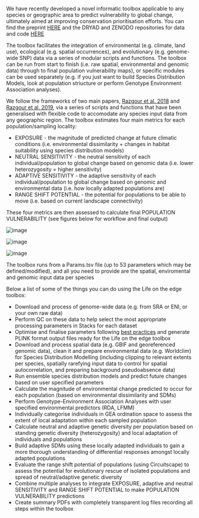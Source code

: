 We have recently developed a novel informatic toolbox applicable to any species or geographic area to predict vulnerability to global change, ultimately aimed at improving conservation prioritisation efforts. You can find the preprint [HERE](https://www.biorxiv.org/content/10.1101/2023.06.23.543988v1) and the DRYAD and ZENODO repositories for data and code [HERE](https://doi.org/10.5061/dryad.2rbnzs7t4)

The toolbox facilitates the integration of environmental (e.g. climate, land use), ecological (e.g. spatial occurrences), and evolutionary (e.g. genome-wide SNP) data via a series of modular scripts and functions. The toolbox can be run from start to finish (i.e. raw spatial, environmental and genomic data) through to final population vulnerability maps), or specific modules can be used separately (e.g. if you just want to build Species Distribution Models, look at population striucture or perform Genotype Environment Association analyses).

We follow the frameworks of two main papers, [Razgour et al. 2018](https://onlinelibrary.wiley.com/doi/10.1111/1755-0998.12694) and [Razgour et al. 2019](https://www.pnas.org/doi/10.1073/pnas.1820663116), via a series of scripts and functions that have been generalised with flexible code to accomodate any species input data from any geographic region. The toolbox estimates four main metrics for each population/sampling locality:

* EXPOSURE - the magnitude of predicted change at future climatic conditions (i.e. environmental dissimilarity + changes in habitat suitability using species distribution models)
* NEUTRAL SENSITIVITY - the neutral sensitivity of each individual/population to global change based on genomic data (i.e. lower heterozygosity = higher sensitivity)
* ADAPTIVE SENSITIVITY - the adaptive sensitivity of each individual/population to global change based on genomic and environmental data (i.e. how locally adapted populations are)
* RANGE SHIFT POTENTIAL - the potential for populations to be able to move (i.e. based on current landscape connectivity)

These four metrics are then assessed to calculate final POPULATION VULNERABILITY (see figures below for workflow and final output)

![image](https://cd-barratt.github.io/Life_on_the_edge.github.io/workflow_general.png)

![image](https://cd-barratt.github.io/Life_on_the_edge.github.io/workflow.png)

![image](https://cd-barratt.github.io/Life_on_the_edge.github.io/pop_vulnerability.png)

The toolbox runs from a Params.tsv file (up to 53 parameters which may be defined/modified), and all you need to provide are the spatial, enviromental and genomic input data per species

Below a list of some of the things you can do using the Life on the edge toolbox:
* Download and process of genome-wide data (e.g. from SRA or ENI, or your own raw data)
* Perform QC on these data to help select the most appropriate processing parameters in Stacks for each dataset
* Optimise and finalise parameters following [best practices](https://besjournals.onlinelibrary.wiley.com/doi/10.1111/2041-210X.12775) and generate PLINK format output files ready for the Life on the edge toolbox
* Download and process spatial data (e.g. GBIF and georeferenced genomic data), clean it and prepare environmental data (e.g. Worldclim) for Species Distribution Modelling (including clipping to relevant extents per species, spatially rarefying input data to control for spatial autocorrelation, and preparing background pseudoabsence data)
* Run ensemble species distribution models and predict future changes based on user specified parameters
* Calculate the magnitude of environmental change predicted to occur for each population (based on environmental dissimilarity and SDMs)
* Perform Genotype-Environment Association Analyses with user specified environmental predictors (RDA, LFMM)
* Individually categorise individuals in GEA ordination space to assess the extent of local adaptation within each sampled population
* Calculate neutral and adaptive genetic diversity per population based on standing genetic diversity (heterozygosity) and local adaptation of individuals and populations
* Build adaptive SDMs using these locally adapted individuals to gain a more thorough understanding of differential responses amongst locally adapted populations
* Evaluate the range shift potential of populations (using Circuitscape) to assess the potential for evolutionary rescue of isolated populations and spread of neutral/adaptive genetic diversity
* Combine multiple analyses to integrate EXPOSURE, adaptive and neutral SENSITIVITY and RANGE SHIFT POTENTIAL to make POPULATION VULNERABILITY predictions
* Create summary PDFs with completely transparent log files recording all steps within the toolbox

